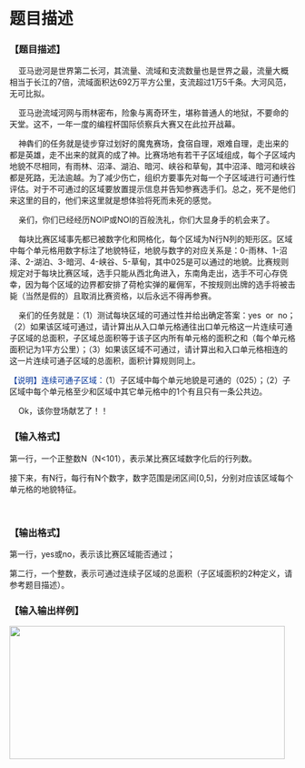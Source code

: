 # 题目描述


<h3>
【题目描述】
</h3>
<p>
    亚马逊河是世界第二长河，其流量、流域和支流数量也是世界之最，流量大概相当于长江的7倍，流域面积达692万平方公里，支流超过1万5千条。大河风范，无可比拟。
</p>
<p>
    亚马逊流域河网与雨林密布，险象与离奇环生，堪称普通人的地狱，不要命的天堂。这不，一年一度的编程杯国际侦察兵大赛又在此拉开战幕。
</p>
<p>
    神犇们的任务就是徒步穿过划好的魔鬼赛场，食宿自理，艰难自理，走出来的都是英雄，走不出来的就真的成了神。比赛场地有若干子区域组成，每个子区域内地貌不尽相同，有雨林、沼泽、湖泊、暗河、峡谷和草甸，其中沼泽、暗河和峡谷都是死路，无法逾越。为了减少伤亡，组织方要事先对每一个子区域进行可通行性评估。对于不可通过的区域要放置提示信息并告知参赛选手们。总之，死不是他们来这里的目的，他们来这里就是想体验将死而未死的感觉。
</p>
<p>
    亲们，你们已经经历NOIP或NOI的百般洗礼，你们大显身手的机会来了。
</p>
<p>
    每块比赛区域事先都已被数字化和网格化，每个区域为N行N列的矩形区。区域中每个单元格用数字标注了地貌特征，地貌与数字的对应关系是：0-雨林、1-沼泽、2-湖泊、3-暗河、4-峡谷、5-草甸，其中025是可以通过的地貌。比赛规则规定对于每块比赛区域，选手只能从西北角进入，东南角走出，选手不可心存侥幸，因为每个区域的边界都安排了荷枪实弹的雇佣军，不按规则出牌的选手将被击毙（当然是假的）且取消比赛资格，以后永远不得再参赛。
</p>
<p>
    亲们的任务就是：（1）测试每块区域的可通过性并给出确定答案：yes  or  no；（2）如果该区域可通过，请计算出从入口单元格通往出口单元格这一片连续可通子区域的总面积，子区域总面积等于该子区内所有单元格的面积之和（每个单元格面积记为1平方公里）；（3）如果该区域不可通过，请计算出和入口单元格相连的这一片连续可通子区域的总面积，面积计算规则同上。
</p>
<p>
<span style="color:#003399;">【说明】连续可通子区域：</span>（1）子区域中每个单元地貌是可通的（025）；（2）子区域中每个单元格至少和区域中其它单元格中的1个有且只有一条公共边。
</p>
<p>
    Ok，该你登场献艺了！！
</p>
<h3>
【输入格式】
</h3>
<p>
第一行，一个正整数N（N&lt;101），表示某比赛区域数字化后的行列数。
</p>
<p>
接下来，有N行，每行有N个数字，数字范围是闭区间[0,5]，分别对应该区域每个单元格的地貌特征。
</p>
<p>
<br/>
</p>
<h3>
【输出格式】
</h3>
<p>
第一行，yes或no，表示该比赛区域能否通过；
</p>
<p>
第二行，一个整数，表示可通过连续子区域的总面积（子区域面积的2种定义，请参考题目描述）。
</p>
<h3>
【输入输出样例】
</h3>
<img src="/upload/image/20130728/20130728203029_14363.jpg" alt="" height="234" width="485"/><br/>
